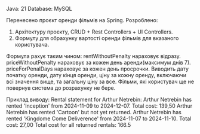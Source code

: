 Java: 21
Database: MySQL

Перенесено проєкт оренди фільмів на Spring.
Розроблено:
1) Архітектуру проєкту, CRUD + Rest Controllers + UI Controllers.
2) Формулу для обрахунку вартості оренди фільмів для вказаного користувача.

Формула рахує таким чином:
rentWithoutPenalty нараховує відразу.
priceWithoutPenalty нараховує за кожен день аренди(максимум днів 7).
priceForPenalDays нараховує за кожен день просрочки. 
Виводить дату початку оренди, дату кінця оренди, ціну за кожну оренду, включаючи всі значення вище, та загальну ціну за все.
Фільми, які користувач ще не повернув система до розрахунку не бере.


Приклад виводу:
Rental statement for Arthur Netrebin:
Arthur Netrebin has rented 'Inception' from 2024-11-09 to 2024-12-07. Total cost: 139,50
Arthur Netrebin has rented 'Cartoon' but not yet returned.
Arthur Netrebin has rented 'Kingdome Come Deliverence' from 2024-11-07 to 2024-11-10. Total cost: 27,00
Total cost for all returned rentals: 166.5
